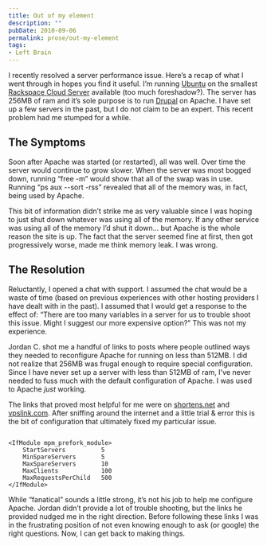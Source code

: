 ```yaml
---
title: Out of my element
description: ""
pubDate: 2010-09-06
permalink: prose/out-my-element
tags:
- Left Brain
---
```


I recently resolved a server performance issue. Here’s a recap of what I went through in hopes you find it useful. I’m running [Ubuntu](http://ubuntu.com) on the smallest [Rackspace Cloud Server](http://www.rackspacecloud.com/1345.html) available (too much foreshadow?). The server has 256MB of ram and it’s sole purpose is to run [Drupal](http://drupal.org) on Apache. I have set up a few servers in the past, but I do not claim to be an expert.  This recent problem had me stumped for a while.

## The Symptoms

Soon after Apache was started (or restarted), all was well. Over time the server would continue to grow slower. When the server was most bogged down, running “free -m” would show that all of the swap was in use. Running “ps aux --sort -rss” revealed that all of the memory was, in fact, being used by Apache.

This bit of information didn’t strike me as very valuable since I was hoping to just shut down whatever was using all of the memory. If any other service was using all of the memory I’d shut it down… but Apache is the whole reason the site is up. The fact that the server seemed fine at first, then got progressively worse, made me think memory leak. I was wrong.

## The Resolution

Reluctantly, I opened a chat with support. I assumed the chat would be a waste of time (based on previous experiences with other hosting providers I have dealt with in the past). I assumed that I would get a response to the effect of: “There are too many variables in a server for us to trouble shoot this issue. Might I suggest our more expensive option?” This was not my experience.

Jordan C. shot me a handful of links to posts where people outlined ways they needed to reconfigure Apache for running on less than 512MB. I did not realize that 256MB was frugal enough to require special configuration. Since I have never set up a server with less than 512MB of ram, I've never needed to fuss much with the default configuration of Apache. I was used to Apache *just* working.

The links that proved most helpful for me were on [shortens.net](http://daniel.shortens.net/weblog/apache-optimization) and [ vpslink.com](http://wiki.vpslink.com/Low_memory_MySQL_/_Apache_configurations). After sniffing around the internet and a little trial & error this is the bit of configuration that ultimately fixed my particular issue.

```

<IfModule mpm_prefork_module>
    StartServers          5
    MinSpareServers       5
    MaxSpareServers       10
    MaxClients            100
    MaxRequestsPerChild   500
</IfModule>
```

 While “fanatical” sounds a little strong, it’s not his job to help me configure Apache. Jordan didn’t provide a lot of trouble shooting, but the links he provided nudged me in the right direction. Before following these links I was in the frustrating position of not even knowing enough to ask (or google) the right questions. Now, I can get back to making things.